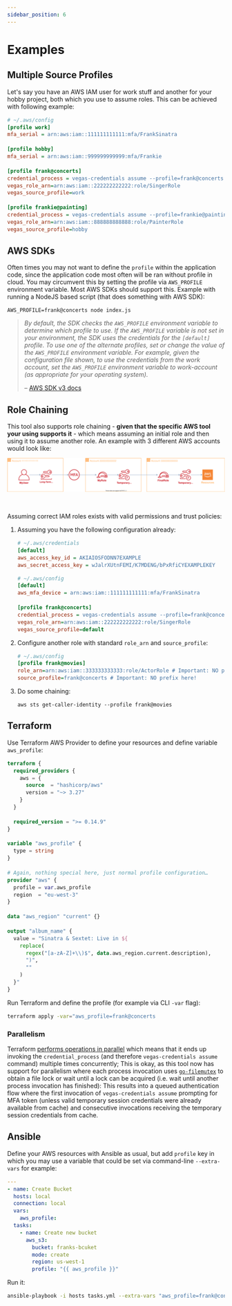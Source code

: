 ```yaml
---
sidebar_position: 6
---
```


# Examples

## Multiple Source Profiles

Let's say you have an AWS IAM user for work stuff and another for your hobby project, both which you use to assume roles. This can be achieved with following example:
```ini
# ~/.aws/config
[profile work]
mfa_serial = arn:aws:iam::111111111111:mfa/FrankSinatra

[profile hobby]
mfa_serial = arn:aws:iam::999999999999:mfa/Frankie

[profile frank@concerts]
credential_process = vegas-credentials assume --profile=frank@concerts
vegas_role_arn=arn:aws:iam::222222222222:role/SingerRole
vegas_source_profile=work

[profile frankie@painting]
credential_process = vegas-credentials assume --profile=frankie@painting
vegas_role_arn=arn:aws:iam::888888888888:role/PainterRole
vegas_source_profile=hobby
```


## AWS SDKs

Often times you may not want to define the `profile` within the application code, since the application code most often will be ran without profile in cloud. You may circumvent this by setting the profile via `AWS_PROFILE` environment variable. Most AWS SDKs should support this. Example with running a NodeJS based script (that does something with AWS SDK):
```shell
AWS_PROFILE=frank@concerts node index.js
```

> _By default, the SDK checks the `AWS_PROFILE` environment variable to determine which profile to use. If the `AWS_PROFILE` variable is not set in your environment, the SDK uses the credentials for the `[default]` profile. To use one of the alternate profiles, set or change the value of the `AWS_PROFILE` environment variable. For example, given the configuration file shown, to use the credentials from the work account, set the `AWS_PROFILE` environment variable to work-account (as appropriate for your operating system)._
>
> – [AWS SDK v3 docs](https://docs.aws.amazon.com/sdk-for-javascript/v3/developer-guide/loading-node-credentials-shared.html)

## Role Chaining

This tool also supports role chaining - **given that the specific AWS tool your using supports it** - which means assuming an initial role and then using it to assume another role. An example with 3 different AWS accounts would look like:

![role-chaining](/img/role-chaining.svg)

<br/>

Assuming correct IAM roles exists with valid permissions and trust policies:

1. Assuming you have the following configuration already:
    ```ini
    # ~/.aws/credentials
    [default]
    aws_access_key_id = AKIAIOSFODNN7EXAMPLE
    aws_secret_access_key = wJalrXUtnFEMI/K7MDENG/bPxRfiCYEXAMPLEKEY
    ```

    ```ini
    # ~/.aws/config
    [default]
    aws_mfa_device = arn:aws:iam::111111111111:mfa/FrankSinatra

    [profile frank@concerts]
    credential_process = vegas-credentials assume --profile=frank@concerts
    vegas_role_arn=arn:aws:iam::222222222222:role/SingerRole
    vegas_source_profile=default
    ```

2. Configure another role with standard `role_arn` and `source_profile`:
    ```ini
    # ~/.aws/config
    [profile frank@movies]
    role_arn=arn:aws:iam::333333333333:role/ActorRole # Important: NO prefix here!
    source_profile=frank@concerts # Important: NO prefix here!
    ```

3. Do some chaining:
    ```shell
    aws sts get-caller-identity --profile frank@movies
    ```

## Terraform

Use Terraform AWS Provider to define your resources and define variable `aws_profile`:
```tf
terraform {
  required_providers {
    aws = {
      source  = "hashicorp/aws"
      version = "~> 3.27"
    }
  }

  required_version = ">= 0.14.9"
}

variable "aws_profile" {
  type = string
}

# Again, nothing special here, just normal profile configuration…
provider "aws" {
  profile = var.aws_profile
  region  = "eu-west-3"
}

data "aws_region" "current" {}

output "album_name" {
  value = "Sinatra & Sextet: Live in ${
    replace(
      regex("[a-zA-Z]+\\)$", data.aws_region.current.description),
      ")",
      ""
    )
  }"
}
```

Run Terraform and define the profile (for example via CLI `-var` flag):
```bash
terraform apply -var="aws_profile=frank@concerts
```

### Parallelism

Terraform [performs operations in parallel](https://www.terraform.io/cli/commands/apply#parallelism-n) which means that it ends up invoking the `credential_process` (and therefore `vegas-credentials assume` command) multiple times concurrently; This is okay, as this tool now has support for parallelism where each process invocation uses [`go-filemutex`](https://github.com/alexflint/go-filemutex) to obtain a file lock or wait until a lock can be acquired (i.e. wait until another process invocation has finished): This results into a queued authentication flow where the first invocation of `vegas-credentials assume` prompting for MFA token (unless valid temporary session credentials were already available from cache) and consecutive invocations receiving the temporary session credentials from cache.

## Ansible

Define your AWS resources with Ansible as usual, but add `profile` key in which you may use a variable that could be set via command-line `--extra-vars` for example:

```yaml
---
- name: Create Bucket
  hosts: local
  connection: local
  vars:
    aws_profile:
  tasks:
    - name: Create new bucket
      aws_s3:
        bucket: franks-bcuket
        mode: create
        region: us-west-1
        profile: "{{ aws_profile }}"
```

Run it:
```bash
ansible-playbook -i hosts tasks.yml --extra-vars "aws_profile=frank@concerts"
```
